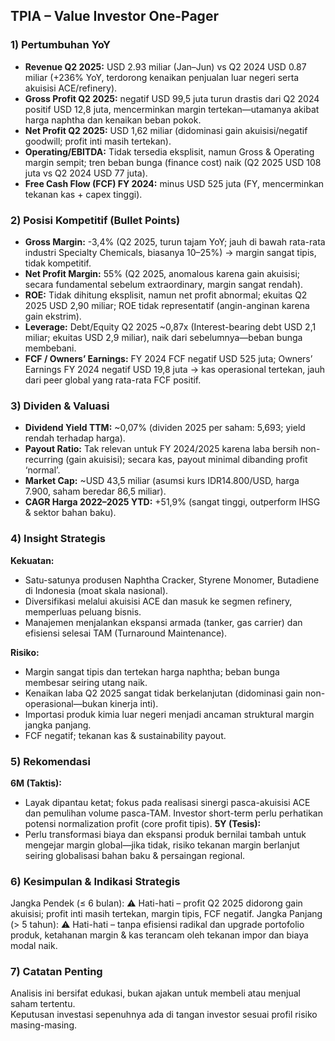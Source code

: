 ## TPIA – Value Investor One-Pager

### 1) Pertumbuhan YoY
- **Revenue Q2 2025:** USD 2.93 miliar (Jan–Jun) vs Q2 2024 USD 0.87 miliar (+236% YoY, terdorong kenaikan penjualan luar negeri serta akuisisi ACE/refinery).
- **Gross Profit Q2 2025:** negatif USD 99,5 juta turun drastis dari Q2 2024 positif USD 12,8 juta, mencerminkan margin tertekan—utamanya akibat harga naphtha dan kenaikan beban pokok.
- **Net Profit Q2 2025:** USD 1,62 miliar (didominasi gain akuisisi/negatif goodwill; profit inti masih tertekan).
- **Operating/EBITDA:** Tidak tersedia eksplisit, namun Gross & Operating margin sempit; tren beban bunga (finance cost) naik (Q2 2025 USD 108 juta vs Q2 2024 USD 77 juta).
- **Free Cash Flow (FCF) FY 2024:** minus USD 525 juta (FY, mencerminkan tekanan kas + capex tinggi).

### 2) Posisi Kompetitif (Bullet Points)
- **Gross Margin:** -3,4% (Q2 2025, turun tajam YoY; jauh di bawah rata-rata industri Specialty Chemicals, biasanya 10–25%) → margin sangat tipis, tidak kompetitif.
- **Net Profit Margin:** 55% (Q2 2025, anomalous karena gain akuisisi; secara fundamental sebelum extraordinary, margin sangat rendah).
- **ROE:** Tidak dihitung eksplisit, namun net profit abnormal; ekuitas Q2 2025 USD 2,90 miliar; ROE tidak representatif (angin-anginan karena gain ekstrim).
- **Leverage:** Debt/Equity Q2 2025 ~0,87x (Interest-bearing debt USD 2,1 miliar; ekuitas USD 2,9 miliar), naik dari sebelumnya—beban bunga membebani.
- **FCF / Owners’ Earnings:** FY 2024 FCF negatif USD 525 juta; Owners’ Earnings FY 2024 negatif USD 19,8 juta → kas operasional tertekan, jauh dari peer global yang rata-rata FCF positif.

### 3) Dividen & Valuasi
- **Dividend Yield TTM:** ~0,07% (dividen 2025 per saham: 5,693; yield rendah terhadap harga).
- **Payout Ratio:** Tak relevan untuk FY 2024/2025 karena laba bersih non-recurring (gain akuisisi); secara kas, payout minimal dibanding profit ‘normal’.
- **Market Cap:** ~USD 43,5 miliar (asumsi kurs IDR14.800/USD, harga 7.900, saham beredar 86,5 miliar).
- **CAGR Harga 2022–2025 YTD:** +51,9% (sangat tinggi, outperform IHSG & sektor bahan baku).

### 4) Insight Strategis
**Kekuatan:**  
- Satu-satunya produsen Naphtha Cracker, Styrene Monomer, Butadiene di Indonesia (moat skala nasional).
- Diversifikasi melalui akuisisi ACE dan masuk ke segmen refinery, memperluas peluang bisnis.
- Manajemen menjalankan ekspansi armada (tanker, gas carrier) dan efisiensi selesai TAM (Turnaround Maintenance).

**Risiko:**  
- Margin sangat tipis dan tertekan harga naphtha; beban bunga membesar seiring utang naik.
- Kenaikan laba Q2 2025 sangat tidak berkelanjutan (didominasi gain non-operasional—bukan kinerja inti).
- Importasi produk kimia luar negeri menjadi ancaman struktural margin jangka panjang.
- FCF negatif; tekanan kas & sustainability payout.

### 5) Rekomendasi
**6M (Taktis):**  
- Layak dipantau ketat; fokus pada realisasi sinergi pasca-akuisisi ACE dan pemulihan volume pasca-TAM. Investor short-term perlu perhatikan potensi normalization profit (core profit tipis).
**5Y (Tesis):**  
- Perlu transformasi biaya dan ekspansi produk bernilai tambah untuk mengejar margin global—jika tidak, risiko tekanan margin berlanjut seiring globalisasi bahan baku & persaingan regional.

### 6) Kesimpulan & Indikasi Strategis
Jangka Pendek (≤ 6 bulan): ⚠️ Hati-hati – profit Q2 2025 didorong gain akuisisi; profit inti masih tertekan, margin tipis, FCF negatif.
Jangka Panjang (> 5 tahun): ⚠️ Hati-hati – tanpa efisiensi radikal dan upgrade portofolio produk, ketahanan margin & kas terancam oleh tekanan impor dan biaya modal naik.

### 7) Catatan Penting
Analisis ini bersifat edukasi, bukan ajakan untuk membeli atau menjual saham tertentu.  
Keputusan investasi sepenuhnya ada di tangan investor sesuai profil risiko masing-masing.